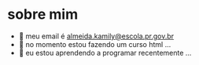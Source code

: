 # sobre mim

- 👋 meu email é almeida.kamily@escola.pr.gov.br
- 👀 no momento estou fazendo um curso html ...
- 🌱 eu estou aprendendo a programar recentemente ...

